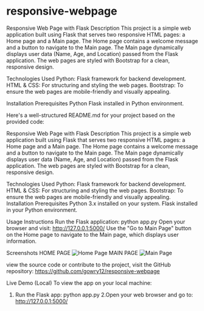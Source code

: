 # responsive-webpage
Responsive Web Page with Flask
Description
This project is a simple web application built using Flask that serves two responsive HTML pages: a Home page and a Main page. The Home page contains a welcome message and a button to navigate to the Main page. The Main page dynamically displays user data (Name, Age, and Location) passed from the Flask application. The web pages are styled with Bootstrap for a clean, responsive design.

Technologies Used
Python: Flask framework for backend development.
HTML & CSS: For structuring and styling the web pages.
Bootstrap: To ensure the web pages are mobile-friendly and visually appealing.

Installation
Prerequisites
Python 
Flask installed in Python environment.


Here's a well-structured README.md for your project based on the provided code:

Responsive Web Page with Flask
Description
This project is a simple web application built using Flask that serves two responsive HTML pages: a Home page and a Main page. The Home page contains a welcome message and a button to navigate to the Main page. The Main page dynamically displays user data (Name, Age, and Location) passed from the Flask application. The web pages are styled with Bootstrap for a clean, responsive design.

Technologies Used
Python: Flask framework for backend development.
HTML & CSS: For structuring and styling the web pages.
Bootstrap: To ensure the web pages are mobile-friendly and visually appealing.
Installation
Prerequisites
Python 3.x installed on your system.
Flask installed in your Python environment.

Usage Instructions
Run the Flask application:
python app.py
Open your browser and visit:
http://127.0.0.1:5000/
Use the "Go to Main Page" button on the Home page to navigate to the Main page, which displays user information.

Screenshots
HOME PAGE
![Home Page](flask_app/HOME.PNG)
MAIN PAGE
![Main Page](flask_app/MAIN.PNG)


 view the source code or contribute to the project, visit the GitHub repository:
 https://github.com/gowry12/responsive-webpage

Live Demo (Local)
To view the app on your local machine:

1. Run the Flask app:
   python app.py
2.Open your web browser and go to:
  http://127.0.0.1:5000/
